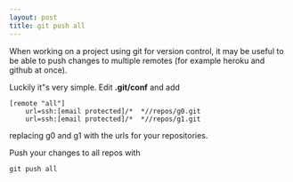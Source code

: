 ```yaml
---
layout: post
title: git push all
---
```


When working on a project using git for version control, it may be
useful to be able to push changes to multiple remotes (for example
heroku and github at once).








Luckily it"s very simple. Edit **.git/conf** and add



    [remote "all"]    
        url=ssh:[email protected]/*  *//repos/g0.git    
        url=ssh:[email protected]/*  *//repos/g1.git

 replacing g0 and g1 with the urls for your repositories.

Push your changes to all repos with



    git push all

 









